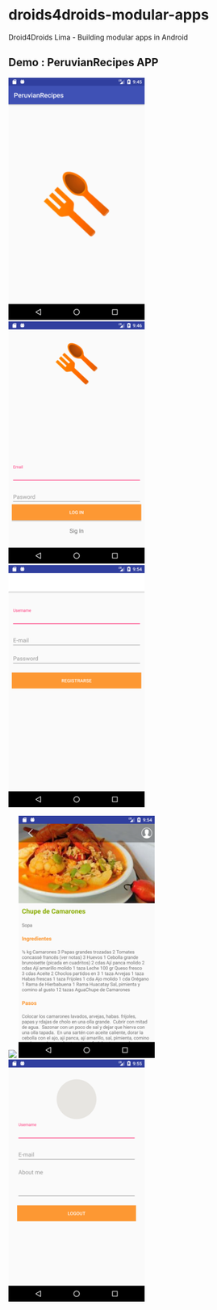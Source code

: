# droids4droids-modular-apps
Droid4Droids Lima - Building modular apps in Android 

## Demo : PeruvianRecipes APP

<img src="./images/splash.png" height="480">  <img src="./images/home.png" height="480"> <img src="./images/sign_in.png" height="480">

<img src="./images/recipes.png" height="480"> <img src="./images/recipe_details.png" height="480"> <img src="./images/profile.png" height="480">
